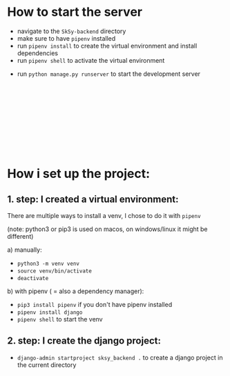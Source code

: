# How to start the server

- navigate to the `SkSy-backend` directory
- make sure to have `pipenv` installed
- run `pipenv install` to create the virtual environment and install dependencies
- run `pipenv shell` to activate the virtual environment
<!-- - run `pipenv --venv` to get the path to your venv, then (in vs-code) search for 'select python interpreter' in the command palette and paste `YOURPATH/bin/python` on macos or `YOURPATH\bin\python` on windows (??) -->

- run `python manage.py runserver` to start the development server

<br>
<br>
<br>
<br>
<br>
<br>
<br>
<br>
<br>

# How i set up the project:

## 1. step: I created a virtual environment:

There are multiple ways to install a venv, I chose to do it with `pipenv`

(note: python3 or pip3 is used on macos, on windows/linux it might be different)

a) manually:

- `python3 -m venv venv`
- `source venv/bin/activate`
- `deactivate`

b) with pipenv ( = also a dependency manager):

- `pip3 install pipenv` if you don't have pipenv installed
- `pipenv install django`
- `pipenv shell` to start the venv

## 2. step: I create the django project:

- `django-admin startproject sksy_backend .` to create a django project in the current directory
